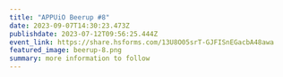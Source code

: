 ```yaml
---
title: "APPUiO Beerup #8"
date: 2023-09-07T14:30:23.473Z
publishdate: 2023-07-12T09:56:25.444Z
event_link: https://share.hsforms.com/13U8O05srT-GJFISnEGacbA48awa
featured_image: beerup-8.png
summary: more information to follow
---
```

